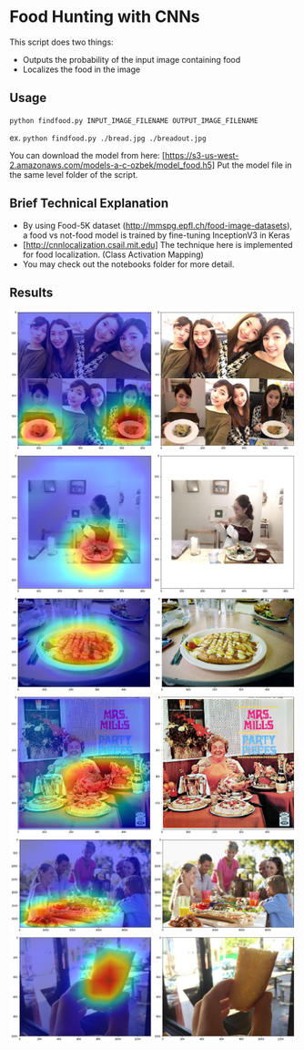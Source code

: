 # Food Hunting with CNNs

This script does two things:
* Outputs the probability of the input image containing food
* Localizes the food in the image

## Usage

`python findfood.py INPUT_IMAGE_FILENAME OUTPUT_IMAGE_FILENAME`

ex.
`python findfood.py ./bread.jpg ./breadout.jpg`

You can download the model from here: [https://s3-us-west-2.amazonaws.com/models-a-c-ozbek/model_food.h5]
Put the model file in the same level folder of the script.

## Brief Technical Explanation
* By using Food-5K dataset (http://mmspg.epfl.ch/food-image-datasets), a food vs not-food model is trained by fine-tuning InceptionV3 in Keras
* [http://cnnlocalization.csail.mit.edu] The technique here is implemented for food localization. (Class Activation Mapping)
* You may check out the notebooks folder for more detail.

## Results

![png](./results/food1.png)
![png](./results/food2.png)
![png](./results/food3.png)
![png](./results/food4.png)
![png](./results/food5.png)
![png](./results/food6.png)
